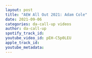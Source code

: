 ```yaml
---
layout: post
title: "AEW All Out 2021: Adam Cole"
date: 2021-09-06
categories: da-call-up videos
author: da-call-up
spotify_track_id: 
youtube_video_id: pEH-C5p0LEU
apple_track_id: 
youtube_metadata: 
---
```


